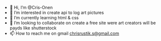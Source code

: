 - 👋 Hi, I’m @Cris-Onen
- 👀 I’m interested in create api to log art pictures
- 🌱 I’m currently learning html & css
- 💞️ I’m looking to collaborate on create a free site were art creators will be payds like shutterstock
- 📫 How to reach me on gmail chrisrustik.s@gmail.com

<!---
Cris-Onen/Cris-Onen is a ✨ special ✨ repository because its `README.md` (this file) appears on your GitHub profile.
You can click the Preview link to take a look at your changes.
--->
